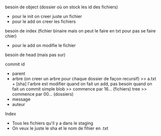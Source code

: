 besoin de object (dossier où on stock les id des fichiers) 
- pour le init on creer juste un fichier 
- pour le add on creer les fichiers 

besoin de index (fichier binaire mais on peut le faire en txt pour pas se faire chier)
- pour le add on modifie le fichier

besoin de head (mais pas sur)

commit id
- parent
- arbre (on creer un arbre pour chaque dossier de façon recursif) >> a.txt + [sha]
    l'arbre est modifier quand on fait un add, pas besoin quand on fait un commit simple
    blob >> commence par 16... (fichiers)
    tree >> commence par 00... (dossiers)
- message
- auteur

Index
- Tous les fichiers qu'il y a dans le staging
- On veux le juste le sha et le nom de fihier en .txt
